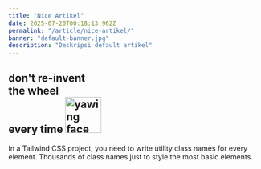 ```yaml
---
title: "Nice Artikel"
date: 2025-07-20T00:18:13.962Z
permalink: "/article/nice-artikel/"
banner: "default-banner.jpg"
description: "Deskripsi default artikel"
---
```

<h2 class="text-[clamp(2.5rem,6vw,4.5rem)] leading-none font-bold">don't re-invent<br>the wheel<br>every time&nbsp;<img class="pointer-events-none inline-block h-[1em] w-[1em] align-bottom" src="https://img.daisyui.com/images/emoji/yawning-face@80.webp" srcset="https://img.daisyui.com/images/emoji/yawning-face.webp 2x" alt="yawing face emoji" width="72" height="72" loading="lazy"></h2>
<p class="text-base-content/70 font-title py-4 font-light md:text-2xl">In a Tailwind CSS project, you need to write utility class names for every element. Thousands of class names just to style the most basic elements.</p>